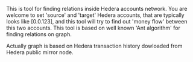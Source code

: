 This is tool for finding relations inside Hedera accounts network. 
You are welcome to set 'source' and 'target' Hedera accounts, that are typically looks like [0.0.123], and this tool will try to find out 'money flow' between this two accounts. 
This tool is based on well known 'Ant algorithm' for finding relations on graph.

Actually graph is based on Hedera transaction history dowloaded from Hedera public mirror node.
